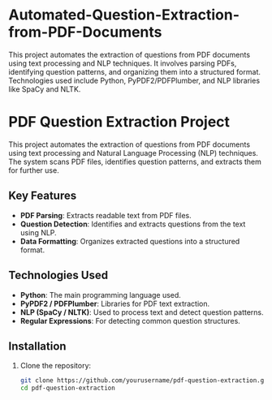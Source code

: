 # Automated-Question-Extraction-from-PDF-Documents
This project automates the extraction of questions from PDF documents using text processing and NLP techniques. It involves parsing PDFs, identifying question patterns, and organizing them into a structured format. Technologies used include Python, PyPDF2/PDFPlumber, and NLP libraries like SpaCy and NLTK.

# PDF Question Extraction Project

This project automates the extraction of questions from PDF documents using text processing and Natural Language Processing (NLP) techniques. The system scans PDF files, identifies question patterns, and extracts them for further use.

## Key Features

- **PDF Parsing**: Extracts readable text from PDF files.
- **Question Detection**: Identifies and extracts questions from the text using NLP.
- **Data Formatting**: Organizes extracted questions into a structured format.
  
## Technologies Used

- **Python**: The main programming language used.
- **PyPDF2 / PDFPlumber**: Libraries for PDF text extraction.
- **NLP (SpaCy / NLTK)**: Used to process text and detect question patterns.
- **Regular Expressions**: For detecting common question structures.

## Installation

1. Clone the repository:
   ```bash
   git clone https://github.com/yourusername/pdf-question-extraction.git
   cd pdf-question-extraction
